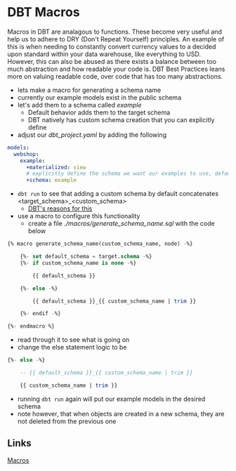 # DBT Macros

Macros in DBT are analagous to functions. These become very useful and help us to adhere to DRY (Don't Repeat Yourself) principles. An example of this is when needing to constantly convert currency values to a decided upon standard within your data warehouse, like everything to USD. However, this can also be abused as there exists a balance between too much abstraction and how readable your code is. DBT Best Practices leans more on valuing readable code, over code that has too many abstractions.

- lets make a macro for generating a schema name
- currently our example models exist in the public schema
- let's add them to a schema called *example*
  - Default behavior adds them to the target schema
  - DBT natively has custom schema creation that you can explicitly define
- adjust our *dbt_project.yaml* by adding the following

```yaml
models:
  webshop:
    example:
      +materialized: view
      # explicitly define the schema we want our examples to use, default is the target schema
      +schema: example
```

- `dbt run` to see that adding a custom schema by default concatenates <target_schema>_<custom_schema>
  - [DBT's reasons for this](https://docs.getdbt.com/docs/build/custom-schemas#why-does-dbt-concatenate-the-custom-schema-to-the-target-schema)
- use a macro to configure this functionality
  - create a file *./macros/generate_schema_name.sql* with the code below

```sql
{% macro generate_schema_name(custom_schema_name, node) -%}

    {%- set default_schema = target.schema -%}
    {%- if custom_schema_name is none -%}

        {{ default_schema }}

    {%- else -%}

        {{ default_schema }}_{{ custom_schema_name | trim }}

    {%- endif -%}

{%- endmacro %}
```

- read through it to see what is going on
- change the else statement logic to be

```sql
{%- else -%}

    -- {{ default_schema }}_{{ custom_schema_name | trim }}

    {{ custom_schema_name | trim }}
```

- running `dbt run` again will put our example models in the desired schema
- note however, that when objects are created in a new schema, they are not deleted from the previous one

## Links

[Macros](https://docs.getdbt.com/docs/building-a-dbt-project/jinja-macros)